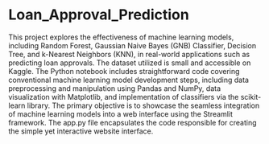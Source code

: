 # Loan_Approval_Prediction
This project explores the effectiveness of machine learning models, including Random Forest, Gaussian Naive Bayes (GNB) Classifier, Decision Tree, and k-Nearest Neighbors (KNN), in real-world applications such as predicting loan approvals. The dataset utilized is small and accessible on Kaggle. The Python notebook includes straightforward code covering conventional machine learning model development steps, including data preprocessing and manipulation using Pandas and NumPy, data visualization with Matplotlib, and implementation of classifiers via the scikit-learn library.
The primary objective is to showcase the seamless integration of machine learning models into a web interface using the Streamlit framework. The app.py file encapsulates the code responsible for creating the simple yet interactive website interface.
